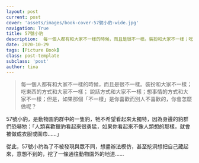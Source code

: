 ```yaml
---
layout: post
current: post
cover: 'assets/images/book-cover-57號小豹-wide.jpg'
navigation: True
title: 57號小豹
description:  每一個人都有和大家不一樣的時候，而且是很不一樣。裝扮和大家不一樣；吃東西的方式和大家不一樣；說話方式和大家不一樣；想事情的方式和大家不一樣；但是，如果那個「不一樣」是你喜歡而別人不喜歡的，你會怎麼做呢？
date: 2020-10-29
tags: [Picture Book]
class: post-template
subclass: 'post'
author: tina
---
```


> 每一個人都有和大家不一樣的時候，而且是很不一樣。裝扮和大家不一樣；吃東西的方式和大家不一樣；
> 說話方式和大家不一樣；想事情的方式和大家不一樣；但是，如果那個「不一樣」是你喜歡而別人不喜歡的，你會怎麼做呢？

<!--more-->

57號小豹，是動物園豹群中的一隻豹，牠不希望看起來太獨特，因為身邊的豹群們恐嚇牠：「人類喜歡獵豹看起來很勇猛，如果你看起來不像人類想的那樣，就會被做成衣服或圍巾……」

從此，57號小豹為了不被發現與眾不同，想盡辦法模仿，甚至挖洞想把自己藏起來，意想不到的，挖了一條通往動物園外的地道……